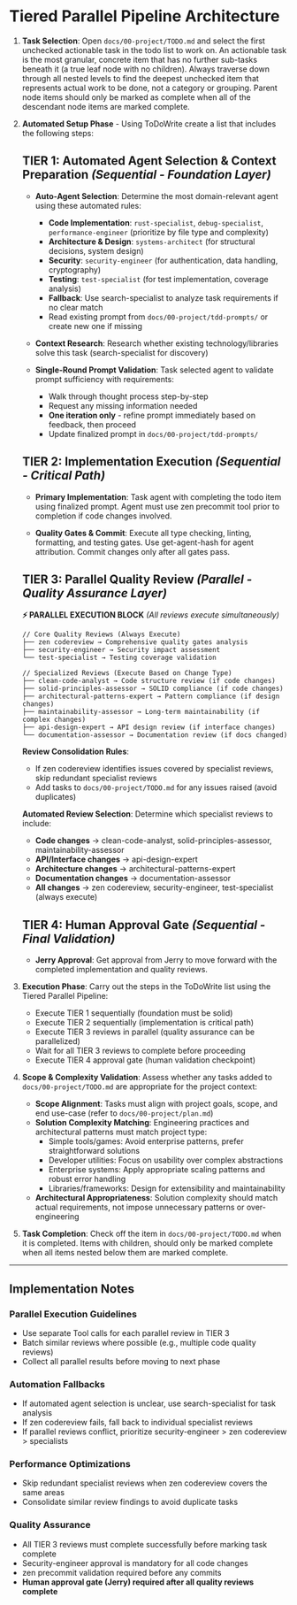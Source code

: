 # Tiered Parallel Pipeline Architecture

1. **Task Selection**: Open `docs/00-project/TODO.md` and select the first unchecked actionable task in the todo list to work on. An actionable task is the most granular, concrete item that has no further sub-tasks beneath it (a true leaf node with no children). Always traverse down through all nested levels to find the deepest unchecked item that represents actual work to be done, not a category or grouping. Parent node items should only be marked as complete when all of the descendant node items are marked complete.

2. **Automated Setup Phase** - Using ToDoWrite create a list that includes the following steps:

   ## **TIER 1: Automated Agent Selection & Context Preparation** *(Sequential - Foundation Layer)*

   - **Auto-Agent Selection**: Determine the most domain-relevant agent using these automated rules:
     * **Code Implementation**: `rust-specialist`, `debug-specialist`, `performance-engineer` (prioritize by file type and complexity)
     * **Architecture & Design**: `systems-architect` (for structural decisions, system design)
     * **Security**: `security-engineer` (for authentication, data handling, cryptography)
     * **Testing**: `test-specialist` (for test implementation, coverage analysis)
     * **Fallback**: Use search-specialist to analyze task requirements if no clear match
     * Read existing prompt from `docs/00-project/tdd-prompts/` or create new one if missing

   - **Context Research**: Research whether existing technology/libraries solve this task (search-specialist for discovery)

   - **Single-Round Prompt Validation**: Task selected agent to validate prompt sufficiency with requirements:
     * Walk through thought process step-by-step
     * Request any missing information needed
     * **One iteration only** - refine prompt immediately based on feedback, then proceed
     * Update finalized prompt in `docs/00-project/tdd-prompts/`

   ## **TIER 2: Implementation Execution** *(Sequential - Critical Path)*

   - **Primary Implementation**: Task agent with completing the todo item using finalized prompt. Agent must use zen precommit tool prior to completion if code changes involved.

   - **Quality Gates & Commit**: Execute all type checking, linting, formatting, and testing gates. Use get-agent-hash for agent attribution. Commit changes only after all gates pass.

   ## **TIER 3: Parallel Quality Review** *(Parallel - Quality Assurance Layer)*

   **⚡ PARALLEL EXECUTION BLOCK** *(All reviews execute simultaneously)*

   ```
   // Core Quality Reviews (Always Execute)
   ├── zen codereview → Comprehensive quality gates analysis
   ├── security-engineer → Security impact assessment
   └── test-specialist → Testing coverage validation

   // Specialized Reviews (Execute Based on Change Type)
   ├── clean-code-analyst → Code structure review (if code changes)
   ├── solid-principles-assessor → SOLID compliance (if code changes)
   ├── architectural-patterns-expert → Pattern compliance (if design changes)
   ├── maintainability-assessor → Long-term maintainability (if complex changes)
   ├── api-design-expert → API design review (if interface changes)
   └── documentation-assessor → Documentation review (if docs changed)
   ```

   **Review Consolidation Rules**:
   - If zen codereview identifies issues covered by specialist reviews, skip redundant specialist reviews
   - Add tasks to `docs/00-project/TODO.md` for any issues raised (avoid duplicates)

   **Automated Review Selection**: Determine which specialist reviews to include:
   * **Code changes** → clean-code-analyst, solid-principles-assessor, maintainability-assessor
   * **API/Interface changes** → api-design-expert
   * **Architecture changes** → architectural-patterns-expert
   * **Documentation changes** → documentation-assessor
   * **All changes** → zen codereview, security-engineer, test-specialist (always execute)

   ## **TIER 4: Human Approval Gate** *(Sequential - Final Validation)*

   - **Jerry Approval**: Get approval from Jerry to move forward with the completed implementation and quality reviews.

3. **Execution Phase**: Carry out the steps in the ToDoWrite list using the Tiered Parallel Pipeline:
   - Execute TIER 1 sequentially (foundation must be solid)
   - Execute TIER 2 sequentially (implementation is critical path)
   - Execute TIER 3 reviews in parallel (quality assurance can be parallelized)
   - Wait for all TIER 3 reviews to complete before proceeding
   - Execute TIER 4 approval gate (human validation checkpoint)

4. **Scope & Complexity Validation**: Assess whether any tasks added to `docs/00-project/TODO.md` are appropriate for the project context:
   - **Scope Alignment**: Tasks must align with project goals, scope, and end use-case (refer to `docs/00-project/plan.md`)
   - **Solution Complexity Matching**: Engineering practices and architectural patterns must match project type:
     * Simple tools/games: Avoid enterprise patterns, prefer straightforward solutions
     * Developer utilities: Focus on usability over complex abstractions
     * Enterprise systems: Apply appropriate scaling patterns and robust error handling
     * Libraries/frameworks: Design for extensibility and maintainability
   - **Architectural Appropriateness**: Solution complexity should match actual requirements, not impose unnecessary patterns or over-engineering

5. **Task Completion**: Check off the item in `docs/00-project/TODO.md` when it is completed. Items with children, should only be marked complete when all items nested below them are marked complete.

---

## **Implementation Notes**

### **Parallel Execution Guidelines**
- Use separate Tool calls for each parallel review in TIER 3
- Batch similar reviews where possible (e.g., multiple code quality reviews)
- Collect all parallel results before moving to next phase

### **Automation Fallbacks**
- If automated agent selection is unclear, use search-specialist for task analysis
- If zen codereview fails, fall back to individual specialist reviews
- If parallel reviews conflict, prioritize security-engineer > zen codereview > specialists

### **Performance Optimizations**
- Skip redundant specialist reviews when zen codereview covers the same areas
- Consolidate similar review findings to avoid duplicate tasks

### **Quality Assurance**
- All TIER 3 reviews must complete successfully before marking task complete
- Security-engineer approval is mandatory for all code changes
- zen precommit validation required before any commits
- **Human approval gate (Jerry) required after all quality reviews complete**